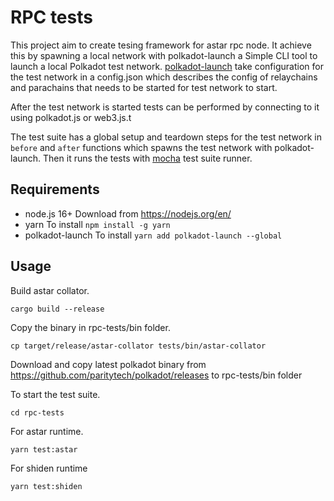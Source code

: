 # RPC tests

This project aim to create tesing framework for astar rpc node. It achieve this by spawning a local network with polkadot-launch a Simple CLI tool to launch a local Polkadot test network. [polkadot-launch](https://github.com/paritytech/polkadot-launch) take configuration for the test network in a config.json which describes the config of relaychains and parachains that needs to be started for test network to start.

After the test network is started tests can be performed by connecting to it using polkadot.js or web3.js.t

The test suite has a global setup and teardown steps for the test network in `before` and `after` functions which spawns the test network with polkadot-launch. Then it runs the tests with [mocha](https://mochajs.org/) test suite runner.

## Requirements

- node.js 16+
Download from https://nodejs.org/en/
- yarn
To install `npm install -g yarn`
- polkadot-launch
To install `yarn add polkadot-launch --global`

## Usage

Build astar collator.

```
cargo build --release
```

Copy the binary in rpc-tests/bin folder.

```
cp target/release/astar-collator tests/bin/astar-collator
```

Download and copy latest polkadot binary from https://github.com/paritytech/polkadot/releases to rpc-tests/bin folder

To start the test suite.

```
cd rpc-tests
```

For astar runtime.

```
yarn test:astar
```

For shiden runtime

```
yarn test:shiden
```
